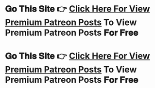 # 𝐆𝐨 𝐓𝐡𝐢𝐬 𝐒𝐢𝐭𝐞 👉 **[Click Here For View Premium Patreon Posts](https://pat-viewer.com/)** To View Premium Patreon Posts 𝐅𝐨𝐫 𝐅𝐫𝐞𝐞

# 𝐆𝐨 𝐓𝐡𝐢𝐬 𝐒𝐢𝐭𝐞 👉 **[Click Here For View Premium Patreon Posts](https://pat-viewer.com/)** To View Premium Patreon Posts 𝐅𝐨𝐫 𝐅𝐫𝐞𝐞
